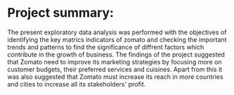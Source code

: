 # Project summary:
The present exploratory data analysis was performed  with the objectives of identifying the key matrics indicators of zomato and 
checking the important trends and patterns to find the significance of diffrent factors which contribute in the growth of business.
The findings of the project suggested that Zomato need to improve its marketing strategies by focusing more on customer budgets, 
their preferred services and cuisines. Apart from this it was also suggested that Zomato must increase its reach in more countries 
and cities to increase all its stakeholders' profit.
